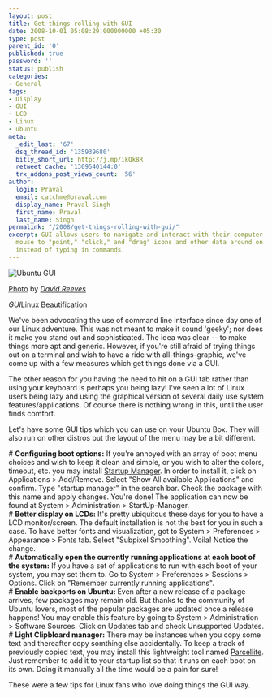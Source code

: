 ```yaml
---
layout: post
title: Get things rolling with GUI
date: 2008-10-01 05:08:29.000000000 +05:30
type: post
parent_id: '0'
published: true
password: ''
status: publish
categories:
- General
tags:
- Display
- GUI
- LCD
- Linux
- ubuntu
meta:
  _edit_last: '67'
  dsq_thread_id: '135939680'
  bitly_short_url: http://j.mp/ikQk8R
  retweet_cache: '1309540144:0'
  trx_addons_post_views_count: '56'
author:
  login: Praval
  email: catchme@praval.com
  display_name: Praval Singh
  first_name: Praval
  last_name: Singh
permalink: "/2008/get-things-rolling-with-gui/"
excerpt: GUI allows users to navigate and interact with their computer by using a
  mouse to "point," "click," and "drag" icons and other data around on the screen,
  instead of typing in commands.
---
```

<div class="figure"><img src="/static/2008/10/ubunti-gui.jpg" alt="Ubuntu GUI" />
<p class="credit"><abbr class="type" title="Photograph">Photo</abbr> by <cite><a href="http://flickr.com/photos/dcreeves2000/239245755/">David Reeves</a></cite></p>
<p class="caption"><em class="title">GUI</em>Linux Beautification</p>
</div>
<p><!--more-->We've been advocating the use of command line interface since day one of our Linux adventure. This was not meant to make it sound 'geeky'; nor does it make you stand out and sophisticated. The idea was clear -- to make things more apt and generic. However, if you're still afraid of trying things out on a terminal and wish to have a ride with all-things-graphic, we've come up with a few measures which get things done via a GUI.</p>
<p>The other reason for you having the need to hit on a GUI tab rather than using your keyboard is perhaps you being lazy! I've seen a lot of Linux users being lazy and using the graphical version of several daily use system features/applications. Of course there is nothing wrong in this, until the user finds comfort.</p>
<p>Let's have some GUI tips which you can use on your Ubuntu Box. They will also run on other distros but the layout of the menu may be a bit different.</p>
<p># <strong>Configuring boot options:</strong> If you're annoyed with an array of boot menu choices and wish to keep it clean and simple, or you wish to alter the colors, timeout, etc. you may install <a href="http://web.telia.com/~u88005282/sum/index.html">Startup Manager</a>. In order to install it, click on Applications >  Add/Remove. Select "Show All available Applications" and confirm. Type "startup manager" in the search bar. Check the package with this name and apply changes. You're done! The application can now be found at System > Administration > StartUp-Manager.<br />
# <strong>Better display on LCDs:</strong> It's pretty ubiquitous these days for you to have a LCD monitor/screen. The default installation is not the best for you in such a case. To have better fonts and visualization, got to System > Preferences > Appearance > Fonts tab. Select "Subpixel Smoothing". Voila! Notice the change.<br />
# <strong>Automatically open the currently running applications at each boot of the system:</strong> If you have a set of applications to run with each boot of your system, you may set them to. Go to System > Preferences > Sessions > Options. Click on "Remember currently running applications".<br />
# <strong>Enable backports on Ubuntu: </strong> Even after a new release of a package arrives, few packages may remain old. But thanks to the community of Ubuntu lovers, most of the popular packages are updated once a release happens! You may enable this feature by going to System > Administration > Software Sources. Click on Updates tab and check Unsupported Updates.<br />
# <strong>Light Clipbloard manager:</strong> There may be instances when you copy some text and thereafter copy somthing else accidentally. To keep a track of previously copied text, you may install this lightweight tool named <a href="http://www.getdeb.net/app/Parcellite">Parcellite</a>. Just remember to add it to your startup list so that it runs on each boot on its own. Doing it manually all the time would be a pain for sure!</p>
<p>These were a few tips for Linux fans who love doing things the GUI way.</p>
